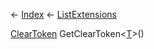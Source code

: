 ← [Index](Api-Index) ← [ListExtensions](System.Collections.Generic.ListExtensions)

[ClearToken<T>](System.Collections.Generic.ClearToken`1) GetClearToken<T><[T]()>()